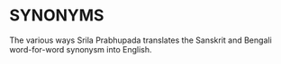 # SYNONYMS
 
The various ways Srila Prabhupada translates the Sanskrit and Bengali word-for-word synonysm into English.